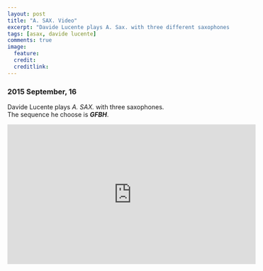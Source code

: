 ```yaml
---
layout: post
title: "A. SAX. Video"
excerpt: "Davide Lucente plays A. Sax. with three different saxophones."
tags: [asax, davide lucente]
comments: true
image:
  feature: 
  credit: 
  creditlink: 
---
```


### 2015 September, 16 

Davide Lucente plays *A. SAX.* with three saxophones.    
The sequence he choose is ***GFBH***.

<iframe
  width="560"
  height="315"
  src="https://www.youtube.com/embed/LA9oJingdc8"
  frameborder="0"
  allowfullscreen>
</iframe>
<p></p>
<!-- 
 - link alla partitura
 - link alla rec soundcloud -->
 


